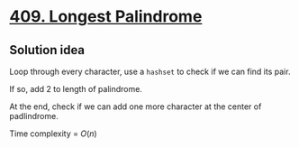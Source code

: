 # [409. Longest Palindrome](https://leetcode.com/problems/longest-palindrome/)

## Solution idea

Loop through every character, use a `hashset` to check if we can find its pair.

If so, add $2$ to length of palindrome.

At the end, check if we can add one more character at the center of padlindrome.

Time complexity = $O(n)$